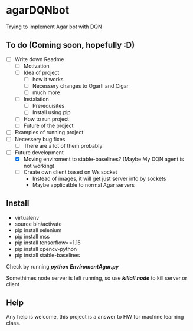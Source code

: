 # agarDQNbot
Trying to implement Agar bot with DQN

## To do (Coming soon, hopefully :D)

- [ ] Write down Readme
  - [ ] Motivation
  - [ ] Idea of project
    - [ ] how it works
    - [ ] Necessery changes to OgarII and Cigar
    - [ ] much more
  - [ ] Instalation
    - [ ] Prerequisites
    - [ ] Install using pip
  - [ ] How to run project
  - [ ] Future of the project
- [ ] Examples of running project 
- [ ] Necessery bug fixes
  - [ ] There are a lot of them probably

- [ ] Future development
  - [x] Moving enviroment to stable-baselines? (Maybe My DQN agent is not working) 
  - [ ] Create own client based on Ws socket
    * Instead of images, it will get just server info by sockets
    * Maybe applicatble to normal Agar servers

## Install 
* virtualenv
* source bin/activate
* pip install selenium
* pip install mss
* pip install tensorflow==1.15
* pip install opencv-python
* pip install stable-baselines

Check by running ***python EnviromentAgar.py***

Somethimes node server is left running, so use ***killall node*** to kill server or client

## Help
Any help is welcome, this project is a answer to HW for machine learning class. 
